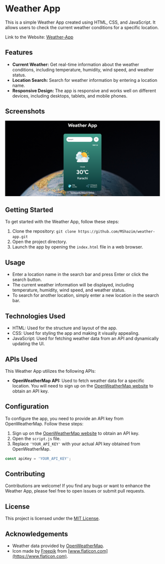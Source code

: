 # Weather App

This is a simple Weather App created using HTML, CSS, and JavaScript. It allows users to check the current weather conditions for a specific location.

Link to the Website: [Weather-App](https://mshazim.github.io/Weather-App/)

## Features

- **Current Weather:** Get real-time information about the weather conditions, including temperature, humidity, wind speed, and weather status.
- **Location Search:** Search for weather information by entering a location name.
- **Responsive Design:** The app is responsive and works well on different devices, including desktops, tablets, and mobile phones.

## Screenshots

![Screenshot 1](/Images/Screenshot.png)

## Getting Started

To get started with the Weather App, follow these steps:

1. Clone the repository: `git clone https://github.com/MShazim/weather-app.git`
2. Open the project directory.
3. Launch the app by opening the `index.html` file in a web browser.

## Usage

- Enter a location name in the search bar and press Enter or click the search button.
- The current weather information will be displayed, including temperature, humidity, wind speed, and weather status.
- To search for another location, simply enter a new location in the search bar.

## Technologies Used

- HTML: Used for the structure and layout of the app.
- CSS: Used for styling the app and making it visually appealing.
- JavaScript: Used for fetching weather data from an API and dynamically updating the UI.

## APIs Used

This Weather App utilizes the following APIs:

- **OpenWeatherMap API:** Used to fetch weather data for a specific location. You will need to sign up on the [OpenWeatherMap website](https://openweathermap.org/) to obtain an API key.

## Configuration

To configure the app, you need to provide an API key from OpenWeatherMap. Follow these steps:

1. Sign up on the [OpenWeatherMap website](https://openweathermap.org/) to obtain an API key.
2. Open the `script.js` file.
3. Replace `'YOUR_API_KEY'` with your actual API key obtained from OpenWeatherMap.

```javascript
const apiKey = 'YOUR_API_KEY';
```

## Contributing

Contributions are welcome! If you find any bugs or want to enhance the Weather App, please feel free to open issues or submit pull requests.

## License

This project is licensed under the [MIT License](LICENSE).

## Acknowledgements

- Weather data provided by [OpenWeatherMap](https://openweathermap.org/).
- Icon made by [Freepik](https://www.freepik.com) from [www.flaticon.com](https://www.flaticon.com).
